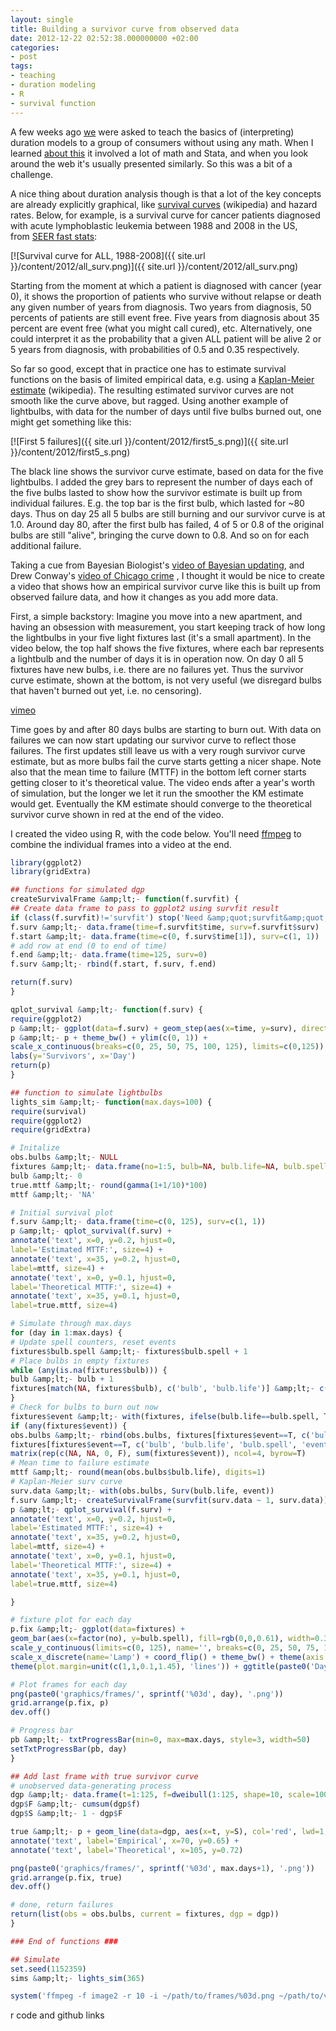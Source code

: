 ```yaml
---
layout: single
title: Building a survivor curve from observed data
date: 2012-12-22 02:52:38.000000000 +02:00
categories:
- post
tags:
- teaching
- duration modeling
- R
- survival function
---
```



A few weeks ago [we](http://www.mdwardlab.com "Ward Lab") were asked to teach the basics of (interpreting) duration models to a group of consumers without using any math. When I learned [about this](https://files.nyu.edu/mrg217/public/homepage.htm) it involved a lot of math and Stata, and when you look around the web it's usually presented similarly. So this was a bit of a challenge.

A nice thing about duration analysis though is that a lot of the key concepts are already explicitly graphical, like [survival curves](http://en.wikipedia.org/wiki/Survival_function) (wikipedia) and hazard rates. Below, for example, is a survival curve for cancer patients diagnosed with acute lymphoblastic leukemia between 1988 and 2008 in the US, from [SEER fast stats](http://seer.cancer.gov/faststats/index.php):

[![Survival curve for ALL, 1988-2008]({{ site.url }}/content/2012/all_surv.png)]({{ site.url }}/content/2012/all_surv.png)

Starting from the moment at which a patient is diagnosed with cancer (year 0), it shows the proportion of patients who survive without relapse or death any given number of years from diagnosis. Two years from diagnosis, 50 percents of patients are still event free. Five years from diagnosis about 35 percent are event free (what you might call cured), etc. Alternatively, one could interpret it as the probability that a given ALL patient will be alive 2 or 5 years from diagnosis, with probabilities of 0.5 and 0.35 respectively.

So far so good, except that in practice one has to estimate survival functions on the basis of limited empirical data, e.g. using a [Kaplan-Meier estimate](http://en.wikipedia.org/wiki/Kaplan–Meier_estimator) (wikipedia). The resulting estimated survivor curves are not smooth like the curve above, but ragged. Using another example of lightbulbs, with data for the number of days until five bulbs burned out, one might get something like this:

[![First 5 failures]({{ site.url }}/content/2012/first5_s.png)]({{ site.url }}/content/2012/first5_s.png)

The black line shows the survivor curve estimate, based on data for the five lightbulbs. I added the grey bars to represent the number of days each of the five bulbs lasted to show how the survivor estimate is built up from individual failures. E.g. the top bar is the first bulb, which lasted for ~80 days. Thus on day 25 all 5 bulbs are still burning and our survivor curve is at 1.0\. Around day 80, after the first bulb has failed, 4 of 5 or 0.8 of the original bulbs are still "alive", bringing the curve down to 0.8\. And so on for each additional failure.

Taking a cue from Bayesian Biologist's [video of Bayesian updating](http://bayesianbiologist.com/2012/08/17/an-update-on-visualizing-bayesian-updating/), and Drew Conway's [video of Chicago crime](http://www.drewconway.com/zia/?p=2741) , I thought it would be nice to create a video that shows how an empirical survivor curve like this is built up from observed failure data, and how it changes as you add more data.

First, a simple backstory: Imagine you move into a new apartment, and having an obsession with measurement, you start keeping track of how long the lightbulbs in your five light fixtures last (it's a small apartment). In the video below, the top half shows the five fixtures, where each bar represents a lightbulb and the number of days it is in operation now. On day 0 all 5 fixtures have new bulbs, i.e. there are no failures yet. Thus the survivor curve estimate, shown at the bottom, is not very useful (we disregard bulbs that haven't burned out yet, i.e. no censoring).

[vimeo](http://www.vimeo.com/56935195)

Time goes by and after 80 days bulbs are starting to burn out. With data on failures we can now start updating our survivor curve to reflect those failures. The first updates still leave us with a very rough survivor curve estimate, but as more bulbs fail the curve starts getting a nicer shape. Note also that the mean time to failure (MTTF) in the bottom left corner starts getting closer to it's theoretical value. The video ends after a year's worth of simulation, but the longer we let it run the smoother the KM estimate would get. Eventually the KM estimate should converge to the theoretical survivor curve shown in red at the end of the video.

I created the video using R, with the code below. You'll need [ffmpeg](http://ffmpeg.org) to combine the individual frames into a video at the end.

```r  
library(ggplot2)  
library(gridExtra)

## functions for simulated dgp  
createSurvivalFrame &amp;lt;- function(f.survfit) {  
## Create data frame to pass to ggplot2 using survfit result  
if (class(f.survfit)!='survfit') stop('Need &amp;quot;survfit&amp;quot; class object.')  
f.surv &amp;lt;- data.frame(time=f.survfit$time, surv=f.survfit$surv)  
f.start &amp;lt;- data.frame(time=c(0, f.surv$time[1]), surv=c(1, 1))  
# add row at end (0 to end of time)  
f.end &amp;lt;- data.frame(time=125, surv=0)  
f.surv &amp;lt;- rbind(f.start, f.surv, f.end)

return(f.surv)  
}

qplot_survival &amp;lt;- function(f.surv) {  
require(ggplot2)  
p &amp;lt;- ggplot(data=f.surv) + geom_step(aes(x=time, y=surv), direction='hv', lwd=1.5)  
p &amp;lt;- p + theme_bw() + ylim(c(0, 1)) +  
scale_x_continuous(breaks=c(0, 25, 50, 75, 100, 125), limits=c(0,125)) +  
labs(y='Survivors', x='Day')  
return(p)  
}

## function to simulate lightbulbs  
lights_sim &amp;lt;- function(max.days=100) {  
require(survival)  
require(ggplot2)  
require(gridExtra)

# Initalize  
obs.bulbs &amp;lt;- NULL  
fixtures &amp;lt;- data.frame(no=1:5, bulb=NA, bulb.life=NA, bulb.spell=0, event=F)  
bulb &amp;lt;- 0  
true.mttf &amp;lt;- round(gamma(1+1/10)*100)  
mttf &amp;lt;- 'NA'

# Initial survival plot  
f.surv &amp;lt;- data.frame(time=c(0, 125), surv=c(1, 1))  
p &amp;lt;- qplot_survival(f.surv) +  
annotate('text', x=0, y=0.2, hjust=0,  
label='Estimated MTTF:', size=4) +  
annotate('text', x=35, y=0.2, hjust=0,  
label=mttf, size=4) +  
annotate('text', x=0, y=0.1, hjust=0,  
label='Theoretical MTTF:', size=4) +  
annotate('text', x=35, y=0.1, hjust=0,  
label=true.mttf, size=4)

# Simulate through max.days  
for (day in 1:max.days) {  
# Update spell counters, reset events  
fixtures$bulb.spell &amp;lt;- fixtures$bulb.spell + 1  
# Place bulbs in empty fixtures  
while (any(is.na(fixtures$bulb))) {  
bulb &amp;lt;- bulb + 1  
fixtures[match(NA, fixtures$bulb), c('bulb', 'bulb.life')] &amp;lt;- c(bulb, round(rweibull(1, shape=10, scale=100)))  
}  
# Check for bulbs to burn out now  
fixtures$event &amp;lt;- with(fixtures, ifelse(bulb.life==bulb.spell, T, F))  
if (any(fixtures$event)) {  
obs.bulbs &amp;lt;- rbind(obs.bulbs, fixtures[fixtures$event==T, c('bulb', 'bulb.life', 'event')])  
fixtures[fixtures$event==T, c('bulb', 'bulb.life', 'bulb.spell', 'event')] &amp;lt;-  
matrix(rep(c(NA, NA, 0, F), sum(fixtures$event)), ncol=4, byrow=T)  
# Mean time to failure estimate  
mttf &amp;lt;- round(mean(obs.bulbs$bulb.life), digits=1)  
# Kaplan-Meier surv curve  
surv.data &amp;lt;- with(obs.bulbs, Surv(bulb.life, event))  
f.surv &amp;lt;- createSurvivalFrame(survfit(surv.data ~ 1, surv.data))  
p &amp;lt;- qplot_survival(f.surv) +  
annotate('text', x=0, y=0.2, hjust=0,  
label='Estimated MTTF:', size=4) +  
annotate('text', x=35, y=0.2, hjust=0,  
label=mttf, size=4) +  
annotate('text', x=0, y=0.1, hjust=0,  
label='Theoretical MTTF:', size=4) +  
annotate('text', x=35, y=0.1, hjust=0,  
label=true.mttf, size=4)

}

# fixture plot for each day  
p.fix &amp;lt;- ggplot(data=fixtures) +  
geom_bar(aes(x=factor(no), y=bulb.spell), fill=rgb(0,0,0.61), width=0.3) +  
scale_y_continuous(limits=c(0, 125), name='', breaks=c(0, 25, 50, 75, 100, 125)) +  
scale_x_discrete(name='Lamp') + coord_flip() + theme_bw() + theme(axis.title.y=element_text(vjust=0.1)) +  
theme(plot.margin=unit(c(1,1,0.1,1.45), 'lines')) + ggtitle(paste0('Day: ', day))

# Plot frames for each day  
png(paste0('graphics/frames/', sprintf('%03d', day), '.png'))  
grid.arrange(p.fix, p)  
dev.off()

# Progress bar  
pb &amp;lt;- txtProgressBar(min=0, max=max.days, style=3, width=50)  
setTxtProgressBar(pb, day)  
}

## Add last frame with true survivor curve  
# unobserved data-generating process  
dgp &amp;lt;- data.frame(t=1:125, f=dweibull(1:125, shape=10, scale=100))  
dgp$F &amp;lt;- cumsum(dgp$f)  
dgp$S &amp;lt;- 1 - dgp$F

true &amp;lt;- p + geom_line(data=dgp, aes(x=t, y=S), col='red', lwd=1, linetype='dashed') +  
annotate('text', label='Empirical', x=70, y=0.65) +  
annotate('text', label='Theoretical', x=105, y=0.72)

png(paste0('graphics/frames/', sprintf('%03d', max.days+1), '.png'))  
grid.arrange(p.fix, true)  
dev.off()

# done, return failures  
return(list(obs = obs.bulbs, current = fixtures, dgp = dgp))  
}

### End of functions ###

## Simulate  
set.seed(1152359)  
sims &amp;lt;- lights_sim(365)

system('ffmpeg -f image2 -r 10 -i ~/path/to/frames/%03d.png ~/path/to/video/lightbulbs.mp4')

```

r code and github links
